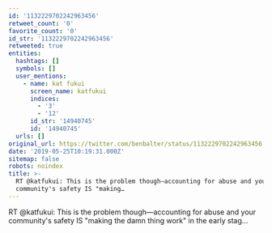 ```yaml
---
id: '1132229702242963456'
retweet_count: '0'
favorite_count: '0'
id_str: '1132229702242963456'
retweeted: true
entities:
  hashtags: []
  symbols: []
  user_mentions:
    - name: kat fukui
      screen_name: katfukui
      indices:
        - '3'
        - '12'
      id_str: '14940745'
      id: '14940745'
  urls: []
original_url: https://twitter.com/benbalter/status/1132229702242963456
date: '2019-05-25T10:19:31.000Z'
sitemap: false
robots: noindex
title: >-
  RT @katfukui: This is the problem though—accounting for abuse and your
  community's safety IS "making…
---
```


RT @katfukui: This is the problem though—accounting for abuse and your community's safety IS "making the damn thing work" in the early stag…